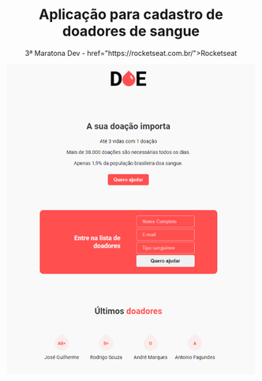 <h1 align="center">Aplicação para cadastro de doadores de sangue</h1>

<p align="center">3ª Maratona Dev - <a> href="https://rocketseat.com.br/">Rocketseat</a></p>

<p align="center">
  <img src="https://github.com/zehguilherme/maratona-dev3/blob/master/frontend/img/pagina_inicial.PNG">
</p>
